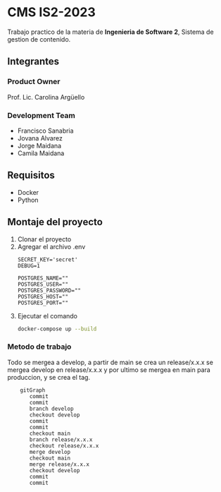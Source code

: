 # CMS IS2-2023
Trabajo practico de la materia de **Ingenieria de Software 2**, Sistema de gestion de contenido.
## Integrantes
### Product Owner
Prof. Lic. Carolina Argüello
### Development Team
 - Francisco Sanabria
 - Jovana Alvarez
 - Jorge Maidana
 - Camila Maidana
  ## Requisitos
  * Docker
  * Python
 
 ## Montaje del proyecto
 1. Clonar el proyecto
 2. Agregar el archivo .env
	```env
	SECRET_KEY='secret'  
	DEBUG=1  
	  
	POSTGRES_NAME=""  
	POSTGRES_USER=""  
	POSTGRES_PASSWORD=""  
	POSTGRES_HOST=""  
	POSTGRES_PORT=""
	```
 4. Ejecutar el comando
	```bash
	docker-compose up --build  
	```
 
### Metodo de trabajo
Todo se mergea a develop, a partir de main se crea un release/x.x.x se mergea develop en release/x.x.x y por ultimo se mergea en main para produccion, y se crea el tag.
```mermaid
	gitGraph
	   commit
	   commit
	   branch develop
	   checkout develop
	   commit
	   commit
	   checkout main
	   branch release/x.x.x
	   checkout release/x.x.x
	   merge develop
	   checkout main
	   merge release/x.x.x
	   checkout develop
	   commit
	   commit
```